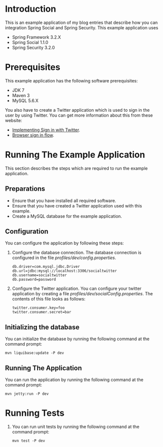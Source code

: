 Introduction
==============

This is an example application of my blog entries that describe how you can integration Spring Social and
Spring Security. This example application uses

* Spring Framework 3.2.X
* Spring Social 1.1.0
* Spring Security 3.2.0


Prerequisites
===============

This example application has the following software prerequisites:

* JDK 7
* Maven 3
* MySQL 5.6.X

You also have to create a Twitter application which is used to sign in the user by using Twitter. You can get
more information about this from these website:

* [Implementing Sign in with Twitter](https://dev.twitter.com/docs/auth/implementing-sign-twitter).
* [Browser sign in flow](https://dev.twitter.com/docs/browser-sign-flow).

Running The Example Application
================================

This section describes the steps which are required to run the example application.

Preparations
--------------

* Ensure that you have installed all required software.
* Ensure that you have created a Twitter application used with this example.
* Create a MySQL database for the example application.

Configuration
---------------

You can configure the application by following these steps:

1.  Configure the database connection. The database connection is configured in the file *profiles/dev/config.properties*.

        db.driver=com.mysql.jdbc.Driver
        db.url=jdbc:mysql://localhost:3306/socialtwitter
        db.username=socialtwitter
        db.password=password

2.  Configure the Twitter application. You can configure your twitter application by creating a file
    *profiles/dev/socialConfig.properties*. The contents of this file looks as follows:

        twitter.consumer.key=foo
        twitter.consumer.secret=bar

Initializing the database
---------------------------

You can initialize the database by running the following command at the command prompt:

    mvn liquibase:update -P dev

Running The Application
-------------------------

You can run the application by running the following command at the command prompt:

    mvn jetty:run -P dev

Running Tests
================

1.  You can run unit tests by running the following command at the command prompt:

        mvn test -P dev
